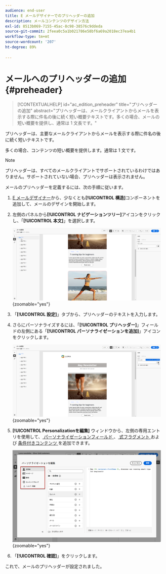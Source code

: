 ```yaml
---
audience: end-user
title: E メールデザイナーでのプリヘッダーの追加
description: メールコンテンツのデザイン方法
exl-id: 8513b069-7155-45ac-8c98-38576c9ddeda
source-git-commit: 2feea0c5a1b021786e58bf6a69a2018ec37ea4b1
workflow-type: tm+mt
source-wordcount: '207'
ht-degree: 89%

---
```


# メールへのプリヘッダーの追加 {#preheader}

>[!CONTEXTUALHELP]
>id="ac_edition_preheader"
>title="プリヘッダーの追加"
>abstract="プリヘッダーは、メールクライアントからメールを表示する際に件名の後に続く短い概要テキストです。多くの場合、メールの短い概要を提供し、通常は 1 文長です。"

プリヘッダーは、主要なメールクライアントからメールを表示する際に件名の後に続く短いテキストです。

多くの場合、コンテンツの短い概要を提供します。通常は 1 文です。

>[!NOTE]
>
>プリヘッダーは、すべてのメールクライアントでサポートされているわけではありません。サポートされていない場合、プリヘッダーは表示されません。

メールのプリヘッダーを定義するには、次の手順に従います。

1. [E メールデザイナー](create-email-content.md)から、少なくとも&#x200B;**[!UICONTROL 構造]**&#x200B;コンポーネントを追加して、メールのデザインを開始します。

1. 左側のパネルから&#x200B;**[!UICONTROL ナビゲーションツリー]**&#x200B;アイコンをクリックし、「**[!UICONTROL 本文]**」を選択します。

   ![](assets/preheader_body.png){zoomable="yes"}

1. 「**[!UICONTROL 設定]**」タブから、プリヘッダーのテキストを入力します。

1. さらにパーソナライズするには、「**[!UICONTROL プリヘッダー]**」フィールドの左側にある「**[!UICONTROL パーソナライゼーションを追加]**」アイコンをクリックします。

   ![](assets/preheader_body_settings.png){zoomable="yes"}

1. **[!UICONTROL Personalizationを編集]** ウィンドウから、左側の専用エントリを使用して、[ パーソナライゼーションフィールド ](../personalization/personalize.md)、[ 式フラグメント ](../content/use-expression-fragments.md) および [ 条件付きコンテンツ ](../personalization/conditions.md) を追加できます。

   ![](assets/preheader_body_personalization.png){zoomable="yes"}

1. 「**[!UICONTROL 確認]**」をクリックします。

これで、メールのプリヘッダーが設定されました。
